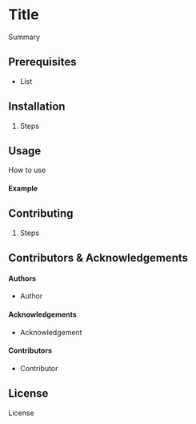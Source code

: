 # Title

Summary

## Prerequisites

- List

## Installation

1. Steps

## Usage

How to use

#### Example

## Contributing

1. Steps

## Contributors & Acknowledgements

#### Authors

- Author

#### Acknowledgements

- Acknowledgement
  
#### Contributors

- Contributor

## License

License
